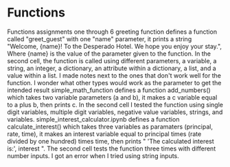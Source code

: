 # Functions
Functions assignments one through 6
greeting function defines a function called "greet_guest" with one "name" parameter, it prints a string "Welcome, {name}! To the Desperado Hotel. We hope you enjoy your stay.", Where {name} is the value of the parameter given to the function. In the second cell, the function is called using different parameters, a variable, a string, an integer, a dictionary, an attribute within a dictionary, a list, and a value within a list. I made notes next to the ones that don't work well for the function. I wonder what other types would work as the parameter to get the intended result
simple_math_function defines a function add_numbers() which takes two variable parameters (a and b), it makes a c variable equal to a plus b, then prints c. In the second cell I tested the function using single digit variables, multiple digit variables, negative value variables, strings, and variables. 
simple_interest_calculator.ipynb defines a function calculate_interest() which takes three variables as paramaters (principal, rate, time), it makes an interest variable equal to principal times (rate divided by one hundred) times time, then prints " 'The calculated interest is:', interest ". The second cell tests the function three times with different number inputs. I got an error when I tried using string inputs.
